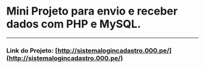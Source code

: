 # Mini Projeto para envio e receber dados com PHP e MySQL.
---
### Link do Projeto: [http://sistemalogincadastro.000.pe/](http://sistemalogincadastro.000.pe/)
